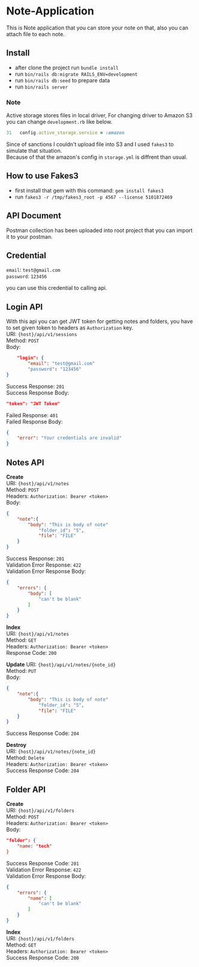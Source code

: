 # Note-Application

This is Note application that you can store your note on that, also you can attach file to each note.

## Install

- after clone the project run `bundle install`
- run `bin/rails db:migrate RAILS_ENV=development`
- run `bin/rails db:seed` to prepare data
- run `bin/rails server`

### Note
Active storage stores files in local driver, For changing driver to Amazon S3 you can change `development.rb` like below.  

```ruby
31   config.active_storage.service = :amazon

```

Since of sanctions I couldn't upload file into S3 and I used `fakes3` to simulate that situation.  
Because of that the amazon's config in `storage.yml` is diffrent than usual.

## How to use Fakes3
- first install that gem with this command: `gem install fakes3`
- run `fakes3 -r /tmp/fakes3_root -p 4567 --license 5101872469`


## API Document

Postman collection has been uploaded into root project that you can import it to your postman.

## Credential
`email`: `test@gmail.com`  
`password`: `123456`

you can use this credential to calling api.

## Login API

With this api you can get JWT token for getting notes and folders, you have to set given token to headers as `Authorization` key.  
URI: `{host}/api/v1/sessions`  
Method: `POST`  
Body:   
```json
    "login": {
        "email": "test@gmail.com"
        "password": "123456"
}
```
Success Response: `201`  
Success Response Body:

```json
"token": "JWT Token"
```

Failed Response: `401`  
Failed Response Body:

```json
{
    "error": "Your credentials are invalid"
}
```

## Notes API

**Create**  
URI: `{host}/api/v1/notes`  
Method: `POST`  
Headers: `Authorization: Bearer <token>`   
Body:  

```json
{
    "note":{
        "body": "This is body of note"
            "folder_id": "5",
            "file": "FILE"
    }
}
```
Success Response: `201`  
Validation Error Response: `422`  
Validation Error Response Body:

```json
{
    "errors": {
        "body": [
            "can't be blank"
        ]
    }
}
```

**Index**  
URI: `{host}/api/v1/notes`  
Method: `GET`  
Headers: `Authorization: Bearer <token>`  
Response Code: `200`  

**Update**
URI: `{host}/api/v1/notes/{note_id}`  
Method: `PUT`  
Body:  

```json
{
    "note":{
        "body": "This is body of note"
            "folder_id": "5",
            "file": "FILE"
    }
}
```
Success Response Code: `204`  

**Destroy**  
URI: `{host}/api/v1/notes/{note_id}`  
Method: `Delete`  
Headers: `Authorization: Bearer <token>`  
Success Response Code: `204`  


## Folder API

**Create**  
URI: `{host}/api/v1/folders`  
Method: `POST`  
Headers: `Authorization: Bearer <token>`  
Body:  

```json
"folder": {
    "name: "tech"
}
```
Success Response Code: `201`  
Validation Error Response: `422`  
Validation Error Response Body:   

```json
{
    "errors": {
        "name": [
            "can't be blank"
        ]
    }
}
```

**Index**  
URI: `{host}/api/v1/folders`  
Method: `GET`  
Headers: `Authorization: Bearer <token>`  
Success Response Code: `200`  




